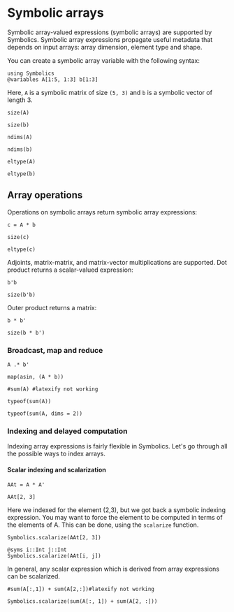 # Symbolic arrays

Symbolic array-valued expressions (symbolic arrays) are supported by Symbolics. Symbolic array expressions propagate useful metadata that depends on input arrays: array dimension, element type and shape.

You can create a symbolic array variable with the following syntax:

```@example arrays
using Symbolics
@variables A[1:5, 1:3] b[1:3]
```

Here, `A` is a symbolic matrix of size `(5, 3)` and `b` is a symbolic vector of length 3.

```@example arrays
size(A)
```

```@example arrays
size(b)
```

```@example arrays
ndims(A)
```

```@example arrays
ndims(b)
```

```@example arrays
eltype(A)
```

```@example arrays
eltype(b)
```

## Array operations

Operations on symbolic arrays return symbolic array expressions:

```@example arrays
c = A * b
```

```@example arrays
size(c)
```

```@example arrays
eltype(c)
```

Adjoints, matrix-matrix, and matrix-vector multiplications are supported. Dot product returns a scalar-valued expression:

```@example arrays
b'b
```

```@example arrays
size(b'b)
```

Outer product returns a matrix:

```@example arrays
b * b'
```

```@example arrays
size(b * b')
```

### Broadcast, map and reduce

```@example arrays
A .* b'
```

```@example arrays
map(asin, (A * b))
```

```@example arrays
#sum(A) #latexify not working
```

```@example arrays
typeof(sum(A))
```

```@example arrays
typeof(sum(A, dims = 2))
```

### Indexing and delayed computation

Indexing array expressions is fairly flexible in Symbolics. Let's go through all the possible ways to index arrays.

#### Scalar indexing and scalarization

```@example arrays
AAt = A * A'
```

```@example arrays
AAt[2, 3]
```

Here we indexed for the element (2,3), but we got back a symbolic indexing expression. You may want to force the element to be computed in terms of the elements of A. This can be done, using the `scalarize` function.

```@example arrays
Symbolics.scalarize(AAt[2, 3])
```

```@example arrays
@syms i::Int j::Int
Symbolics.scalarize(AAt[i, j])
```

In general, any scalar expression which is derived from array expressions can be scalarized.

```@example arrays
#sum(A[:,1]) + sum(A[2,:])#latexify not working
```

```@example arrays
Symbolics.scalarize(sum(A[:, 1]) + sum(A[2, :]))
```
